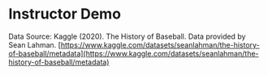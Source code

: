 # Instructor Demo

Data Source: Kaggle (2020). The History of Baseball. Data provided by Sean Lahman. [https://www.kaggle.com/datasets/seanlahman/the-history-of-baseball/metadata](https://www.kaggle.com/datasets/seanlahman/the-history-of-baseball/metadata)
